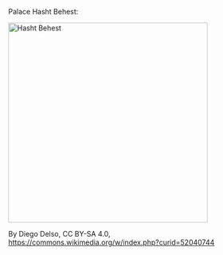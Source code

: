 Palace Hasht Behest:

<img src="HashtBehest.jpg" alt="Hasht Behest" style="width:400px;"/>

By Diego Delso, CC BY-SA 4.0, https://commons.wikimedia.org/w/index.php?curid=52040744